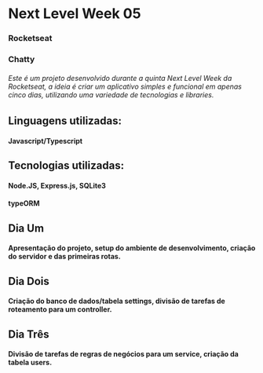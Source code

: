 # Next Level Week 05
### Rocketseat
### Chatty

###### Este é um projeto desenvolvido durante a quinta Next Level Week da Rocketseat, a ideia é criar um aplicativo simples e funcional em apenas cinco dias, utilizando uma variedade de tecnologias e libraries.

## Linguagens utilizadas: 
#### Javascript/Typescript

## Tecnologias utilizadas:
#### Node.JS, Express.js, SQLite3
#### typeORM

## Dia Um
#### Apresentação do projeto, setup do ambiente de desenvolvimento, criação do servidor e das primeiras rotas.

## Dia Dois
#### Criação do banco de dados/tabela settings, divisão de tarefas de roteamento para um controller.

## Dia Três
#### Divisão de tarefas de regras de negócios para um service, criação da tabela users.

